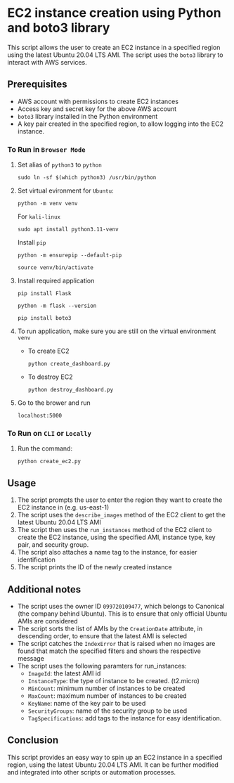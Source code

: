# EC2 instance creation using Python and boto3 library
This script allows the user to create an EC2 instance in a specified region using the latest Ubuntu 20.04 LTS AMI. The script uses the `boto3` library to interact with AWS services.

## Prerequisites
- AWS account with permissions to create EC2 instances
- Access key and secret key for the above AWS account
- `boto3` library installed in the Python environment
- A key pair created in the specified region, to allow logging into the EC2 instance.

### To Run in `Browser Mode`
1. Set alias of `python3` to `python`
    ```
    sudo ln -sf $(which python3) /usr/bin/python
    ```

2.  Set virtual evironment for `Ubuntu`:
    ```
    python -m venv venv
    ```
    For `kali-linux`
    ```
    sudo apt install python3.11-venv
    ```
    Install `pip`
    ```
    python -m ensurepip --default-pip
    ```
    ```
    source venv/bin/activate
    ```

3. Install required application 
    ```
    pip install Flask
    ```
    ```
    python -m flask --version
    ```
    ```
    pip install boto3
    ```

4. To run application, make sure you are still on the virtual environment `venv`
    - To create EC2
        ```
        python create_dashboard.py
        ```
    - To destroy EC2
        ```
        python destroy_dashboard.py
        ```

5. Go to the brower and run
    ```
    localhost:5000
    ```

### To Run on `CLI` or `Locally`
1. Run the command:
    ```
    python create_ec2.py
    ```

## Usage
1. The script prompts the user to enter the region they want to create the EC2 instance in (e.g. us-east-1)
2. The script uses the `describe_images` method of the EC2 client to get the latest Ubuntu 20.04 LTS AMI
3. The script then uses the `run_instances` method of the EC2 client to create the EC2 instance, using the specified AMI, instance type, key pair, and security group.
4. The script also attaches a name tag to the instance, for easier identification
5. The script prints the ID of the newly created instance

## Additional notes
- The script uses the owner ID `099720109477`, which belongs to Canonical (the company behind Ubuntu). This is to ensure that only official Ubuntu AMIs are considered
- The script sorts the list of AMIs by the `CreationDate` attribute, in descending order, to ensure that the latest AMI is selected
- The script catches the `IndexError` that is raised when no images are found that match the specified filters and shows the respective message
- The script uses the following paramters for run_instances:
    - `ImageId`: the latest AMI id
    - `InstanceType`: the type of instance to be created. (t2.micro)
    - `MinCount`: minimum number of instances to be created
    - `MaxCount`: maximum number of instances to be created
    - `KeyName`: name of the key pair to be used
    - `SecurityGroups`: name of the security group to be used
    - `TagSpecifications`: add tags to the instance for easy identification.

## Conclusion
This script provides an easy way to spin up an EC2 instance in a specified region, using the latest Ubuntu 20.04 LTS AMI. It can be further modified and integrated into other scripts or automation processes.